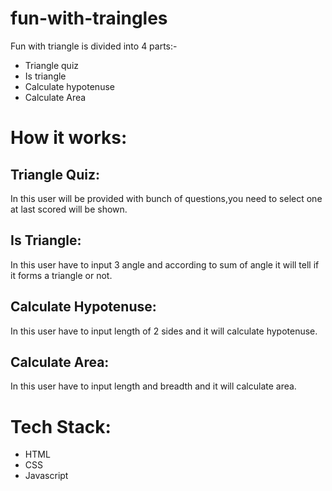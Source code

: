 # fun-with-traingles

Fun with triangle is divided into 4 parts:-

- Triangle quiz
- Is triangle
- Calculate hypotenuse
- Calculate Area

# How it works:

## Triangle Quiz:

In this user will be provided with bunch of questions,you need to select one at last scored will be shown.

## Is Triangle:

In this user have to input 3 angle and according to sum of angle it will tell if it forms a triangle or not.

## Calculate Hypotenuse:

In this user have to input length of 2 sides and it will calculate hypotenuse.

## Calculate Area:

In this user have to input length and breadth and it will calculate area.

# Tech Stack:

- HTML
- CSS
- Javascript
